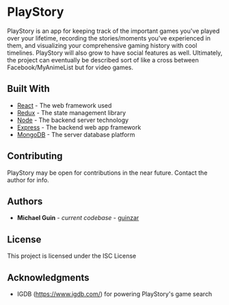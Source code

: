 # PlayStory

PlayStory is an app for keeping track of the important games you've played over your lifetime, recording the stories/moments you've experienced in them, and visualizing your comprehensive gaming history with cool timelines. PlayStory will also grow to have social features as well. Ultimately, the project can eventually be described sort of like a cross between Facebook/MyAnimeList but for video games.

## Built With

* [React](https://reactjs.org/) - The web framework used
* [Redux](https://redux.js.org/) - The state management library
* [Node](https://nodejs.org/en/) - The backend server technology
* [Express](https://expressjs.com/) - The backend web app framework
* [MongoDB](https://www.mongodb.com/) - The server database platform

## Contributing

PlayStory may be open for contributions in the near future. Contact the author for info.

## Authors

* **Michael Guin** - *current codebase* - [guinzar](https://github.com/guinzar)

## License

This project is licensed under the ISC License

## Acknowledgments

* IGDB (https://www.igdb.com/) for powering PlayStory's game search
